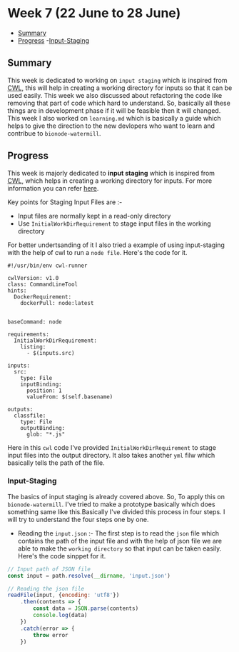 # Week 7 (22 June to 28 June)


- [Summary](#summary)
- [Progress](#progress)
    -[Input-Staging](#input-staging)



## Summary

This week is dedicated to working on `input staging` which is inspired from [CWL](https://www.commonwl.org/), this will help 
in creating a working directory for inputs so that it can be used easily. This week we also discussed about refactoring the 
code like removing that part of code which hard to understand. So, basically all these things are in development phase if 
it will be feasible then it will changed. This week I also worked on `learning.md` which is basically a guide which helps to 
give the direction to the new devlopers who want to learn and contribue to `bionode-watermill`.


## Progress

This week is majorly dedicated to **input staging** which is inspired from [CWL](https://www.commonwl.org/), which helps in
creating a working directory for inputs. For more information you can refer [here](https://www.commonwl.org/user_guide/15-staging/).

Key points for Staging Input Files are :-

* Input files are normally kept in a read-only directory
* Use `InitialWorkDirRequirement` to stage input files in the working directory

For better undertsanding of it I also tried a example of using input-staging with the help of cwl to run a `node file`.
Here's the code for it.

```cwl
#!/usr/bin/env cwl-runner

cwlVersion: v1.0
class: CommandLineTool
hints:
  DockerRequirement:
    dockerPull: node:latest


baseCommand: node

requirements:
  InitialWorkDirRequirement:
    listing:
      - $(inputs.src)

inputs:
  src:
    type: File
    inputBinding:
      position: 1
      valueFrom: $(self.basename)

outputs:
  classfile:
    type: File
    outputBinding:
      glob: "*.js"

```

Here in this `cwl` code I've provided `InitialWorkDirRequirement` to stage input files into the output directory. It also 
takes another `yml` filw which basically tells the path of the file.

### Input-Staging

The basics of input staging is already covered above. So, To apply this on `bionode-watermill`. I've tried to make a 
prototype basically which does something same like this.Basically I've divided this process in four steps. I will try to 
understand the four steps one by one.

* Reading the `input.json` :- The first step is to read the `json` file which contains the path of the input file and 
with the help of json file we are able to make the `working directory` so that input can be taken easily. Here's the code sinppet for it.

```js
// Input path of JSON file
const input = path.resolve(__dirname, 'input.json')

// Reading the json file
readFile(input, {encoding: 'utf8'})
	.then(contents => {
		const data = JSON.parse(contents)
		console.log(data)
	})
	.catch(error => {
		throw error
	})
```

